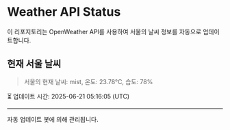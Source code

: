 
# Weather API Status

이 리포지토리는 OpenWeather API를 사용하여 서울의 날씨 정보를 자동으로 업데이트합니다.

## 현재 서울 날씨
> 서울의 현재 날씨: mist, 온도: 23.78°C, 습도: 78%

⏳ 업데이트 시간: 2025-06-21 05:16:05 (UTC)

---
자동 업데이트 봇에 의해 관리됩니다.
